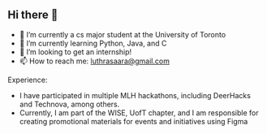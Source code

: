 ## Hi there 👋

<!--
**luthrasaara/luthrasaara** is a ✨ _special_ ✨ repository because its `README.md` (this file) appears on your GitHub profile.

Here are some ideas to get you started:

- 🔭 I’m currently a cs major student at the University of Toronto
- 🌱 I’m currently learning Python, Java and C
- 👯 I’m looking to get an internship!
- 🤔 I’m looking for help with ...
- 💬 Ask me about ...
- 📫 How to reach me: luthrasaara@gmail.com
- 😄 Pronouns: ...
- ⚡ Fun fact: ...
![](https://leetcard.jacoblin.cool/luthrasaara?cache=0)
-->

- 🔭 I’m currently a cs major student at the University of Toronto
- 🌱 I’m currently learning Python, Java, and C
- 👯 I’m looking to get an internship!
- 📫 How to reach me: luthrasaara@gmail.com
  

Experience: 
- I have participated in multiple MLH hackathons, including DeerHacks and Technova, among others.
- Currently, I am part of the  WISE, UofT chapter, and I am responsible for creating promotional materials for events and initiatives using Figma





